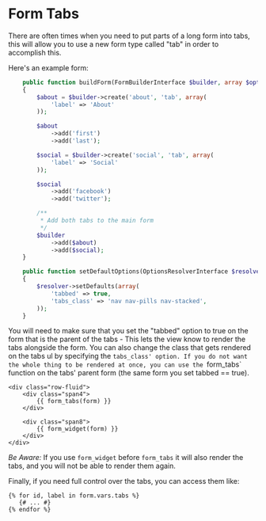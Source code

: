 Form Tabs
================

There are often times when you need to put parts of a long form into tabs, this
will allow you to use a new form type called "tab" in order to accomplish this.

Here's an example form:

```php
    public function buildForm(FormBuilderInterface $builder, array $options)
    {
        $about = $builder->create('about', 'tab', array(
            'label' => 'About'
        ));

        $about
            ->add('first')
            ->add('last');

        $social = $builder->create('social', 'tab', array(
            'label' => 'Social'
        ));

        $social
            ->add('facebook')
            ->add('twitter');

        /**
         * Add both tabs to the main form
         */
        $builder
            ->add($about)
            ->add($social);
    }

    public function setDefaultOptions(OptionsResolverInterface $resolver)
    {
        $resolver->setDefaults(array(
            'tabbed' => true,
            'tabs_class' => 'nav nav-pills nav-stacked',
        ));
    }
```

You will need to make sure that you set the "tabbed" option to true on the form
that is the parent of the tabs - This lets the view know to render the tabs
alongside the form. You can also change the class that gets rendered on the tabs
ul by specifying the `tabs_class' option. If you do not want the whole thing to
be rendered at once, you can use the `form_tabs` function on the tabs' parent
form (the same form you set tabbed == true).

```jinja
<div class="row-fluid">
    <div class="span4">
        {{ form_tabs(form) }}
    </div>

    <div class="span8">
        {{ form_widget(form) }}
    </div>
</div>
```

*Be Aware:* If you use `form_widget` before `form_tabs` it will also render the
tabs, and you will not be able to render them again.

Finally, if you need full control over the tabs, you can access them like:

```jinja
{% for id, label in form.vars.tabs %}
   {# ... #}
{% endfor %}
```